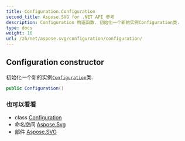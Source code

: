 ```yaml
---
title: Configuration.Configuration
second_title: Aspose.SVG for .NET API 参考
description: Configuration 构造函数. 初始化一个新的实例Configuration类.
type: docs
weight: 10
url: /zh/net/aspose.svg/configuration/configuration/
---
```

## Configuration constructor

初始化一个新的实例[`Configuration`](../)类.

```csharp
public Configuration()
```

### 也可以看看

* class [Configuration](../)
* 命名空间 [Aspose.Svg](../../configuration/)
* 部件 [Aspose.SVG](../../../)


